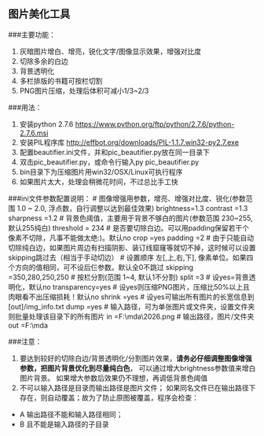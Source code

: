## 图片美化工具
###主要功能：
1. 灰暗图片增白、增亮，锐化文字/图像显示效果，增强对比度
2. 切除多余的白边
3. 背景透明化
4. 多栏排版的书籍可按栏切割
5. PNG图片压缩，处理后体积可减小1/3~2/3

###用法：
1. 安装python 2.7.6
 https://www.python.org/ftp/python/2.7.6/python-2.7.6.msi
2. 安装PIL程序库
 http://effbot.org/downloads/PIL-1.1.7.win32-py2.7.exe
3. 配置beautifier.ini文件，并和pic_beautifier.py放在同一目录下
4. 双击pic_beautifier.py，或命令行输入py pic_beautifier.py
5. bin目录下为压缩图片用win32/OSX/Linux可执行程序
6. 如果图片太大，处理会稍微花时间，不过总比手工快

###ini文件参数配置说明：
    # 图像增强用参数，增亮、增强对比度、锐化(参数范围 1.0 ~ 2.0, 浮点数，自行调整以达到最佳效果)
    brightness=1.3
    contrast  =1.3
    sharpness =1.2
    # 背景色阈值，主要用于背景不够白的图片(参数范围 230~255, 默认255纯白)
    threshold = 234
    # 是否要切除白边。可以用padding保留若干个像素不切除，凡事不能做太绝:)。默认no
    crop      =yes
    padding   =2
    # 由于只能自动切除纯白边，如果图片周边有扫描阴影、装订线窟窿等就切不掉，这时候可以设置skipping跳过去（相当于手动切边）
    # 设置顺序 左[,上,右,下], 像素单位。如果四个方向的值相同，可不设后仨参数。默认全0不跳过
    skipping  =350,280,250,250
    # 按栏分割(范围 1~4, 默认1不分割)
    split     =3
    # 设yes=背景透明化，默认no
    transparency=yes
    # 设yes则压缩PNG图片，压缩比50%以上且肉眼看不出压缩损耗！默认no
    shrink    =yes
    # 设yes可输出所有图片的长宽信息到[out]/img_info.txt
    dump      =yes
    # 输入路径，可为单张图片或文件夹，设置文件夹则批量处理该目录下的所有图片
    in        =F:\mda\2026.png
    # 输出路径，图片/文件夹
    out       =F:\mda

###注意：
1. 要达到较好的切除白边/背景透明化/分割图片效果，__请务必仔细调整图像增强参数，把图片背景优化到尽量纯白色__，
 可以通过增大brightness参数值来增白图片背景。
 如果增大参数后效果仍不理想，再调低背景色阈值
2. 不可以输入路径是目录而输出路径是图片文件；
 如果同名文件已在输出路径下存在，则自动覆盖；故为了防止原图被覆盖，程序会检查：
 * A 输出路径不能和输入路径相同；
 * B 且不能是输入路径的子目录
